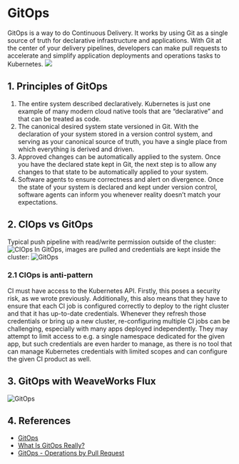 GitOps
======
GitOps is a way to do Continuous Delivery.  It works by using Git as a single source of truth for declarative infrastructure and applications. With Git at the center of your delivery pipelines, developers can make pull requests to accelerate and simplify application deployments and operations tasks to Kubernetes.
![](https://pbs.twimg.com/media/DeCjgiGXcAAqsNW.jpg:large)

## 1. Principles of GitOps
1. The entire system described declaratively.
Kubernetes is just one example of many modern cloud native tools that are “declarative” and that can be treated as code.
2. The canonical desired system state versioned in Git.
With the declaration of your system stored in a version control system, and serving as your canonical source of truth, you have a single place from which everything is derived and driven.
3. Approved changes can be automatically applied to the system.
Once you have the declared state kept in Git, the next step is to allow any changes to that state to be automatically applied to your system.
4. Software agents to ensure correctness and alert on divergence.
Once the state of your system is declared and kept under version control, software agents can inform you whenever reality doesn’t match your expectations.

## 2. CIOps vs GitOps
Typical push pipeline with read/write permission outside of the cluster:
![CIOps](https://lh4.googleusercontent.com/186Yfhls2c1h3cDOMpk0f8mvsBhEnQjf1V68rCAK8RtzsPf9tyk96_Y_02rJ4GKYhzcEzSfF8-F7NoDtPUxJDJcgLnVq-H2Y9a0lYrt-WBbpsrShR2Ap82Z8gqowdu4V6CM6jhoH)
In GitOps, images are pulled and credentials are kept inside the cluster:
![GitOps](https://lh3.googleusercontent.com/Wk1JGlUSTZQi4rRj7WnXfOwMdtI7zaM-y3SdUBB-jQV1-UmmwNk5X5qvAGZKoQp_KoAGtvlM-su9llIHNiUBD8QV0z4UyBD3o0IKqjUblMGuQqiX4cUY2XG1e_0drBy_MCxC62T8)
### 2.1 CIOps is anti-pattern
CI must have access to the Kubernetes API. Firstly, this poses a security risk, as we wrote previously. Additionally, this also means that they have to ensure that each CI job is configured correctly to deploy to the right cluster and that it has up-to-date credentials. Whenever they refresh those credentials or bring up a new cluster, re-configuring multiple CI jobs can be challenging, especially with many apps deployed independently. They may attempt to limit access to e.g. a single namespace dedicated for the given app, but such credentials are even harder to manage, as there is no tool that can  manage Kubernetes credentials with limited scopes and can configure the given CI product as well.

## 3. GitOps with WeaveWorks Flux
![GitOps](https://raw.githubusercontent.com/stefanprodan/openfaas-flux/master/docs/screens/flux-helm-gitops.png)

## 4. References
- [GitOps](https://www.weave.works/technologies/gitops/)
- [What Is GitOps Really?](https://www.weave.works/blog/what-is-gitops-really)
- [GitOps - Operations by Pull Request](https://www.weave.works/blog/gitops-operations-by-pull-request)